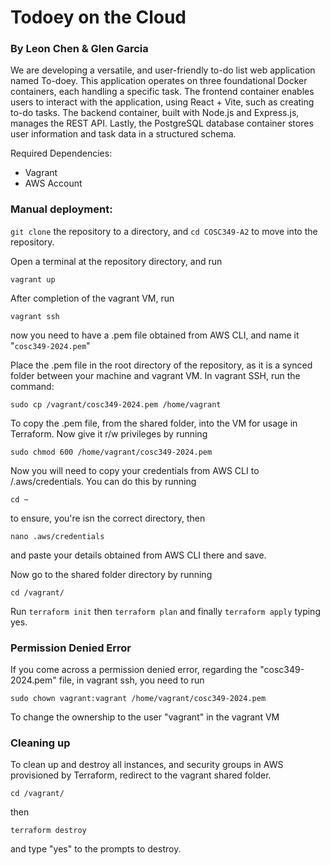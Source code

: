 # Todoey on the Cloud

### By Leon Chen & Glen Garcia


We are developing a versatile, and user-friendly to-do list web application named To-doey. This application operates on three foundational Docker containers, each handling a specific task. The frontend container enables users to interact with the application, using React + Vite, such as creating to-do tasks. The backend container, built with Node.js and Express.js, manages the REST API. Lastly, the PostgreSQL database container stores user information and task data in a structured schema.

Required Dependencies:

- Vagrant
- AWS Account

### Manual deployment:

`git clone` the repository to a directory, and `cd COSC349-A2` to move into the repository.



Open a terminal at the repository directory, and run 
```
vagrant up
```
After completion of the vagrant VM, run
```
vagrant ssh
```

now you need to have a .pem file obtained from AWS CLI, and name it "`cosc349-2024.pem`"

Place the .pem file in the root directory of the repository, as it is a synced folder between your machine and vagrant VM. In vagrant SSH, run the command: 
```
sudo cp /vagrant/cosc349-2024.pem /home/vagrant
```
To copy the .pem file, from the shared folder, into the VM for usage in Terraform.
Now give it r/w privileges by running
```
sudo chmod 600 /home/vagrant/cosc349-2024.pem
```

Now you will need to copy your credentials from AWS CLI to /.aws/credentials. You can do this by running

```
cd ~
```
to ensure, you're isn the correct directory, then 

```
nano .aws/credentials
```
and paste your details obtained from AWS CLI there and save.






Now go to the shared folder directory by running

```
cd /vagrant/
```

Run `terraform init` then `terraform plan` and finally `terraform apply` typing yes.


### Permission Denied Error

If you come across a permission denied error, regarding the "cosc349-2024.pem" file, in vagrant ssh, you need to run 
```
sudo chown vagrant:vagrant /home/vagrant/cosc349-2024.pem
```

To change the ownership to the user "vagrant" in the vagrant VM

### Cleaning up

To clean up and destroy all instances, and security groups in AWS provisioned by Terraform, redirect to the vagrant shared folder.

```
cd /vagrant/
```
then
```
terraform destroy
```
and type "yes" to the prompts to destroy.